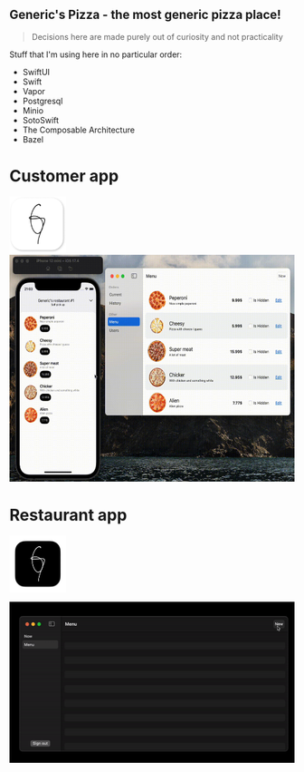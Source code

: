 ## Generic's Pizza - the most generic pizza place!

> Decisions here are made purely out of curiosity and not practicality

Stuff that I'm using here in no particular order:

- SwiftUI
- Swift
- Vapor
- Postgresql
- Minio
- SotoSwift
- The Composable Architecture
- Bazel

# Customer app

<img src="assets/readme/customer-app-icon.png" height="100" width="100" />
<img src="assets/readme/customer-app.gif" height="400" width="660" />

# Restaurant app

<img src="assets/readme/restaurant-app-icon.png" height="100" width="100" />

![App demo gif](assets/readme/restaurant-app.gif)
